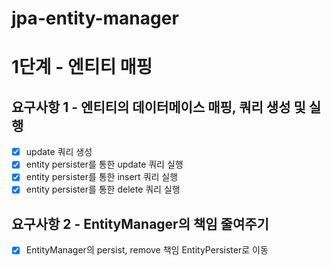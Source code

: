 # jpa-entity-manager

# 1단계 - 엔티티 매핑

## 요구사항 1 - 엔티티의 데이터메이스 매핑, 쿼리 생성 및 실행
- [x] update 쿼리 생성
- [x] entity persister를 통한 update 쿼리 실행
- [x] entity persister를 통한 insert 쿼리 실행
- [x] entity persister를 통한 delete 쿼리 실행

## 요구사항 2 - EntityManager의 책임 줄여주기
- [x] EntityManager의 persist, remove 책임 EntityPersister로 이동
